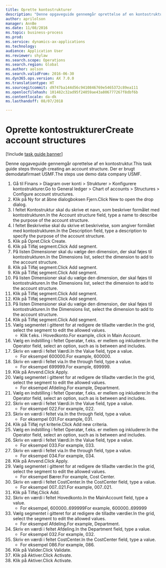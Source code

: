 ```yaml
--- 
title: Oprette kontostrukturer
description: "Denne opgaveguide gennemgår oprettelse af en kontostruktur."
author: aprilolson
manager: AnnBe
ms.date: 11/08/2016
ms.topic: business-process
ms.prod: 
ms.service: dynamics-ax-applications
ms.technology: 
audience: Application User
ms.reviewer: shylaw
ms.search.scope: Operations
ms.search.region: Global
ms.author: aolson
ms.search.validFrom: 2016-06-30
ms.dyn365.ops.version: AX 7.0.0
ms.translationtype: HT
ms.sourcegitcommit: d9747ba144d56c9410846769e5465372c89ea111
ms.openlocfilehash: 101482c32ad95f24059ae43a806777267f8dbf6b
ms.contentlocale: da-dk
ms.lasthandoff: 08/07/2018

---
```

# <a name="create-account-structures"></a><span data-ttu-id="51b43-103">Oprette kontostrukturer</span><span class="sxs-lookup"><span data-stu-id="51b43-103">Create account structures</span></span>

[!include [task guide banner](../../includes/task-guide-banner.md)]

<span data-ttu-id="51b43-104">Denne opgaveguide gennemgår oprettelse af en kontostruktur.</span><span class="sxs-lookup"><span data-stu-id="51b43-104">This task guide steps through creating an account structure.</span></span> <span data-ttu-id="51b43-105">Der er brugt demodatafirmaet USMF.</span><span class="sxs-lookup"><span data-stu-id="51b43-105">The steps use demo data company USMF.</span></span>

1. <span data-ttu-id="51b43-106">Gå til Finans > Diagram over konti > Strukturer > Konfigurere kontostrukturer.</span><span class="sxs-lookup"><span data-stu-id="51b43-106">Go to General ledger > Chart of accounts > Structures > Configure account structures.</span></span>
2. <span data-ttu-id="51b43-107">Klik på Ny for at åbne dialogboksen Fjern.</span><span class="sxs-lookup"><span data-stu-id="51b43-107">Click New to open the drop dialog.</span></span>
3. <span data-ttu-id="51b43-108">I feltet Kontostruktur skal du skrive et navn, som beskriver formålet med kontostrukturen.</span><span class="sxs-lookup"><span data-stu-id="51b43-108">In the Account structure field, type a name to describe the purpose of the account structure.</span></span>
4. <span data-ttu-id="51b43-109">I feltet Beskrivelse skal du skrive et beskrivelse, som angiver formålet med kontostrukturen.</span><span class="sxs-lookup"><span data-stu-id="51b43-109">In the Description field, type a description to specify the purpose of the account structure.</span></span>
5. <span data-ttu-id="51b43-110">Klik på Opret.</span><span class="sxs-lookup"><span data-stu-id="51b43-110">Click Create.</span></span>
6. <span data-ttu-id="51b43-111">Klik på Tilføj segment.</span><span class="sxs-lookup"><span data-stu-id="51b43-111">Click Add segment.</span></span>
7. <span data-ttu-id="51b43-112">På listen Dimensioner skal du vælge den dimension, der skal føjes til kontostrukturen.</span><span class="sxs-lookup"><span data-stu-id="51b43-112">In the Dimensions list, select the dimension to add to the account structure.</span></span>
8. <span data-ttu-id="51b43-113">Klik på Tilføj segment.</span><span class="sxs-lookup"><span data-stu-id="51b43-113">Click Add segment.</span></span>
9. <span data-ttu-id="51b43-114">Klik på Tilføj segment.</span><span class="sxs-lookup"><span data-stu-id="51b43-114">Click Add segment.</span></span>
10. <span data-ttu-id="51b43-115">På listen Dimensioner skal du vælge den dimension, der skal føjes til kontostrukturen.</span><span class="sxs-lookup"><span data-stu-id="51b43-115">In the Dimensions list, select the dimension to add to the account structure.</span></span>
11. <span data-ttu-id="51b43-116">Klik på Tilføj segment.</span><span class="sxs-lookup"><span data-stu-id="51b43-116">Click Add segment.</span></span>
12. <span data-ttu-id="51b43-117">Klik på Tilføj segment.</span><span class="sxs-lookup"><span data-stu-id="51b43-117">Click Add segment.</span></span>
13. <span data-ttu-id="51b43-118">På listen Dimensioner skal du vælge den dimension, der skal føjes til kontostrukturen.</span><span class="sxs-lookup"><span data-stu-id="51b43-118">In the Dimensions list, select the dimension to add to the account structure.</span></span>
14. <span data-ttu-id="51b43-119">Klik på Tilføj segment.</span><span class="sxs-lookup"><span data-stu-id="51b43-119">Click Add segment.</span></span>
15. <span data-ttu-id="51b43-120">Vælg segmentet i gitteret for at redigere de tilladte værdier.</span><span class="sxs-lookup"><span data-stu-id="51b43-120">In the grid, select the segment to edit the allowed values.</span></span>
    * <span data-ttu-id="51b43-121">Klik f.eks. i Hovedkonto.</span><span class="sxs-lookup"><span data-stu-id="51b43-121">For example, click in Main Account.</span></span>  
16. <span data-ttu-id="51b43-122">Vælg en indstilling i feltet Operatør, f.eks. er mellem og inkluderer.</span><span class="sxs-lookup"><span data-stu-id="51b43-122">In the Operator field, select an option, such as is between and includes.</span></span>
17. <span data-ttu-id="51b43-123">Skriv en værdi i feltet Værdi.</span><span class="sxs-lookup"><span data-stu-id="51b43-123">In the Value field, type a value.</span></span>
    * <span data-ttu-id="51b43-124">For eksempel 600000.</span><span class="sxs-lookup"><span data-stu-id="51b43-124">For example, 600000.</span></span>  
18. <span data-ttu-id="51b43-125">Skriv en værdi i feltet via.</span><span class="sxs-lookup"><span data-stu-id="51b43-125">In the through field, type a value.</span></span>
    * <span data-ttu-id="51b43-126">For eksempel 699999.</span><span class="sxs-lookup"><span data-stu-id="51b43-126">For example, 699999.</span></span>  
19. <span data-ttu-id="51b43-127">Klik på Anvend.</span><span class="sxs-lookup"><span data-stu-id="51b43-127">Click Apply.</span></span>
20. <span data-ttu-id="51b43-128">Vælg segmentet i gitteret for at redigere de tilladte værdier.</span><span class="sxs-lookup"><span data-stu-id="51b43-128">In the grid, select the segment to edit the allowed values.</span></span>
    * <span data-ttu-id="51b43-129">For eksempel Afdeling.</span><span class="sxs-lookup"><span data-stu-id="51b43-129">For example, Department.</span></span>  
21. <span data-ttu-id="51b43-130">Vælg en indstilling i feltet Operatør, f.eks. er mellem og inkluderer.</span><span class="sxs-lookup"><span data-stu-id="51b43-130">In the Operator field, select an option, such as is between and includes.</span></span>
22. <span data-ttu-id="51b43-131">Skriv en værdi i feltet Værdi.</span><span class="sxs-lookup"><span data-stu-id="51b43-131">In the Value field, type a value.</span></span>
    * <span data-ttu-id="51b43-132">For eksempel 022.</span><span class="sxs-lookup"><span data-stu-id="51b43-132">For example, 022.</span></span>  
23. <span data-ttu-id="51b43-133">Skriv en værdi i feltet via.</span><span class="sxs-lookup"><span data-stu-id="51b43-133">In the through field, type a value.</span></span>
    * <span data-ttu-id="51b43-134">For eksempel 031.</span><span class="sxs-lookup"><span data-stu-id="51b43-134">For example, 031.</span></span>  
24. <span data-ttu-id="51b43-135">Klik på Tilføj nyt kriterie.</span><span class="sxs-lookup"><span data-stu-id="51b43-135">Click Add new criteria.</span></span>
25. <span data-ttu-id="51b43-136">Vælg en indstilling i feltet Operatør, f.eks. er mellem og inkluderer.</span><span class="sxs-lookup"><span data-stu-id="51b43-136">In the Operator field, select an option, such as is between and includes.</span></span>
26. <span data-ttu-id="51b43-137">Skriv en værdi i feltet Værdi.</span><span class="sxs-lookup"><span data-stu-id="51b43-137">In the Value field, type a value.</span></span>
    * <span data-ttu-id="51b43-138">For eksempel 033.</span><span class="sxs-lookup"><span data-stu-id="51b43-138">For example, 033.</span></span>  
27. <span data-ttu-id="51b43-139">Skriv en værdi i feltet via.</span><span class="sxs-lookup"><span data-stu-id="51b43-139">In the through field, type a value.</span></span>
    * <span data-ttu-id="51b43-140">For eksempel 034.</span><span class="sxs-lookup"><span data-stu-id="51b43-140">For example, 034.</span></span>  
28. <span data-ttu-id="51b43-141">Klik på Anvend.</span><span class="sxs-lookup"><span data-stu-id="51b43-141">Click Apply.</span></span>
29. <span data-ttu-id="51b43-142">Vælg segmentet i gitteret for at redigere de tilladte værdier.</span><span class="sxs-lookup"><span data-stu-id="51b43-142">In the grid, select the segment to edit the allowed values.</span></span>
    * <span data-ttu-id="51b43-143">For eksempel Bærer.</span><span class="sxs-lookup"><span data-stu-id="51b43-143">For example, Cost Center.</span></span>  
30. <span data-ttu-id="51b43-144">Skriv en værdi i feltet CostCenter.</span><span class="sxs-lookup"><span data-stu-id="51b43-144">In the CostCenter field, type a value.</span></span>
    * <span data-ttu-id="51b43-145">For eksempel 007..021.</span><span class="sxs-lookup"><span data-stu-id="51b43-145">For example, 007..021.</span></span>  
31. <span data-ttu-id="51b43-146">Klik på Tilføj.</span><span class="sxs-lookup"><span data-stu-id="51b43-146">Click Add.</span></span>
32. <span data-ttu-id="51b43-147">Skriv en værdi i feltet Hovedkonto.</span><span class="sxs-lookup"><span data-stu-id="51b43-147">In the MainAccount field, type a value.</span></span>
    * <span data-ttu-id="51b43-148">For eksempel, 600000..699999</span><span class="sxs-lookup"><span data-stu-id="51b43-148">For example, 600000..699999</span></span>  
33. <span data-ttu-id="51b43-149">Vælg segmentet i gitteret for at redigere de tilladte værdier.</span><span class="sxs-lookup"><span data-stu-id="51b43-149">In the grid, select the segment to edit the allowed values.</span></span>
    * <span data-ttu-id="51b43-150">For eksempel Afdeling.</span><span class="sxs-lookup"><span data-stu-id="51b43-150">For example, Department.</span></span>  
34. <span data-ttu-id="51b43-151">Skriv en værdi i feltet Afdeling.</span><span class="sxs-lookup"><span data-stu-id="51b43-151">In the Department field, type a value.</span></span>
    * <span data-ttu-id="51b43-152">For eksempel 032.</span><span class="sxs-lookup"><span data-stu-id="51b43-152">For example, 032.</span></span>  
35. <span data-ttu-id="51b43-153">Skriv en værdi i feltet CostCenter.</span><span class="sxs-lookup"><span data-stu-id="51b43-153">In the CostCenter field, type a value.</span></span>
    * <span data-ttu-id="51b43-154">For eksempel 086.</span><span class="sxs-lookup"><span data-stu-id="51b43-154">For example, 086.</span></span>  
36. <span data-ttu-id="51b43-155">Klik på Valider.</span><span class="sxs-lookup"><span data-stu-id="51b43-155">Click Validate.</span></span>
37. <span data-ttu-id="51b43-156">Klik på Aktiver.</span><span class="sxs-lookup"><span data-stu-id="51b43-156">Click Activate.</span></span>
38. <span data-ttu-id="51b43-157">Klik på Aktiver.</span><span class="sxs-lookup"><span data-stu-id="51b43-157">Click Activate.</span></span>


